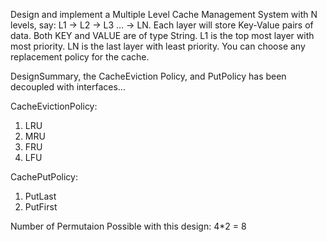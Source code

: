 Design and implement a Multiple Level Cache Management System with N levels, say:
L1 -> L2 -> L3 … -> LN. Each layer will store Key-Value pairs of data. Both KEY and VALUE are of type String. L1 is the top most layer with most priority. LN is the last layer with least priority. You can choose any replacement policy for the cache. 

DesignSummary, the CacheEviction Policy, and PutPolicy has been decoupled with interfaces...

CacheEvictionPolicy:
1. LRU
2. MRU
3. FRU
4. LFU

CachePutPolicy: 
1. PutLast
2. PutFirst

Number of Permutaion Possible with this design:
4*2 = 8
